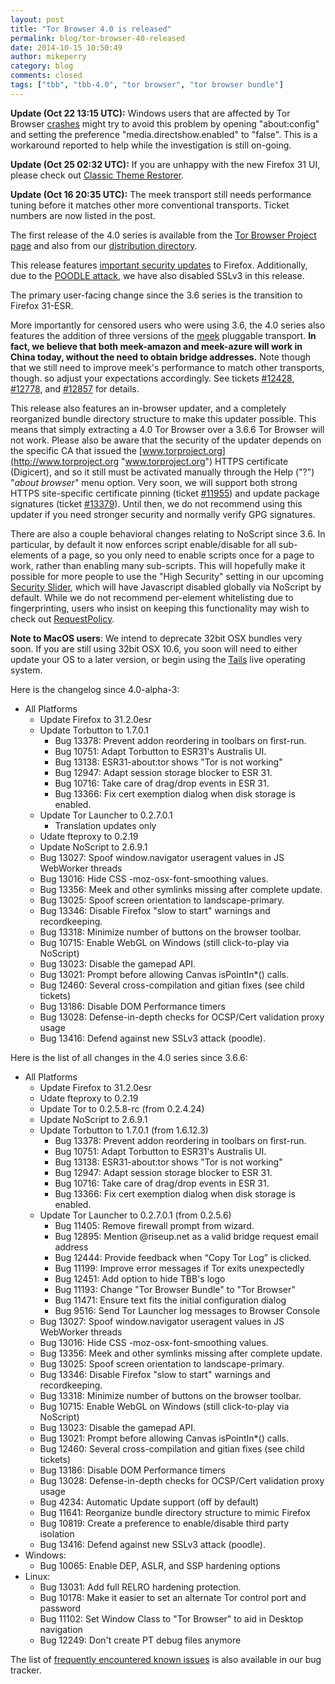 ```yaml
---
layout: post
title: "Tor Browser 4.0 is released"
permalink: blog/tor-browser-40-released
date: 2014-10-15 10:50:49
author: mikeperry
category: blog
comments: closed
tags: ["tbb", "tbb-4.0", "tor browser", "tor browser bundle"]
---
```


**Update (Oct 22 13:15 UTC):** Windows users that are affected by Tor Browser [crashes](https://bugs.torproject.org/13443) might try to avoid this problem by opening "about:config" and setting the preference "media.directshow.enabled" to "false". This is a workaround reported to help while the investigation is still on-going.

**Update (Oct 25 02:32 UTC):** If you are unhappy with the new Firefox 31 UI, please check out [Classic Theme Restorer](https://addons.mozilla.org/en-US/firefox/addon/classicthemerestorer/).

**Update (Oct 16 20:35 UTC):** The meek transport still needs performance tuning before it matches other more conventional transports. Ticket numbers are now listed in the post.

The first release of the 4.0 series is available from the [Tor Browser Project page](https://www.torproject.org/download/download-easy.html) and also from our [distribution directory](https://www.torproject.org/dist/torbrowser/4.0/).

This release features [important security updates](https://www.mozilla.org/security/known-vulnerabilities/firefoxESR.html#firefox31.2.0) to Firefox. Additionally, due to the [POODLE attack](https://poodle.io/), we have also disabled SSLv3 in this release.

The primary user-facing change since the 3.6 series is the transition to Firefox 31-ESR.

More importantly for censored users who were using 3.6, the 4.0 series also features the addition of three versions of the [meek](https://trac.torproject.org/projects/tor/wiki/doc/meek) pluggable transport. **In fact, we believe that both meek-amazon and meek-azure will work in China today, without the need to obtain bridge addresses.** Note though that we still need to improve meek's performance to match other transports, though. so adjust your expectations accordingly. See tickets [\#12428](https://trac.torproject.org/projects/tor/ticket/12428), [\#12778](https://trac.torproject.org/projects/tor/ticket/12778), and [\#12857](https://trac.torproject.org/projects/tor/ticket/12857) for details.

This release also features an in-browser updater, and a completely reorganized bundle directory structure to make this updater possible. This means that simply extracting a 4.0 Tor Browser over a 3.6.6 Tor Browser will not work. Please also be aware that the security of the updater depends on the specific CA that issued the [www.torproject.org](http://www.torproject.org "www.torproject.org") HTTPS certificate (Digicert), and so it still must be activated manually through the Help ("?") "*about browser*" menu option. Very soon, we will support both strong HTTPS site-specific certificate pinning (ticket [\#11955](https://trac.torproject.org/projects/tor/ticket/11955)) and update package signatures (ticket [\#13379](https://trac.torproject.org/projects/tor/ticket/13379)). Until then, we do not recommend using this updater if you need stronger security and normally verify GPG signatures.

There are also a couple behavioral changes relating to NoScript since 3.6. In particular, by default it now enforces script enable/disable for all sub-elements of a page, so you only need to enable scripts once for a page to work, rather than enabling many sub-scripts. This will hopefully make it possible for more people to use the "High Security" setting in our upcoming [Security Slider](https://trac.torproject.org/projects/tor/ticket/9387), which will have Javascript disabled globally via NoScript by default. While we do not recommend per-element whitelisting due to fingerprinting, users who insist on keeping this functionality may wish to check out [RequestPolicy](https://addons.mozilla.org/en-US/firefox/addon/requestpolicy/).

**Note to MacOS users**: We intend to deprecate 32bit OSX bundles very soon. If you are still using 32bit OSX 10.6, you soon will need to either update your OS to a later version, or begin using the [Tails](https://tails.boum.org/) live operating system.

Here is the changelog since 4.0-alpha-3:

-   All Platforms
    -   Update Firefox to 31.2.0esr
    -   Update Torbutton to 1.7.0.1
        -   Bug 13378: Prevent addon reordering in toolbars on first-run.
        -   Bug 10751: Adapt Torbutton to ESR31's Australis UI.
        -   Bug 13138: ESR31-about:tor shows "Tor is not working"
        -   Bug 12947: Adapt session storage blocker to ESR 31.
        -   Bug 10716: Take care of drag/drop events in ESR 31.
        -   Bug 13366: Fix cert exemption dialog when disk storage is enabled.
    -   Update Tor Launcher to 0.2.7.0.1
        -   Translation updates only
    -   Udate fteproxy to 0.2.19
    -   Update NoScript to 2.6.9.1
    -   Bug 13027: Spoof window.navigator useragent values in JS WebWorker threads
    -   Bug 13016: Hide CSS -moz-osx-font-smoothing values.
    -   Bug 13356: Meek and other symlinks missing after complete update.
    -   Bug 13025: Spoof screen orientation to landscape-primary.
    -   Bug 13346: Disable Firefox "slow to start" warnings and recordkeeping.
    -   Bug 13318: Minimize number of buttons on the browser toolbar.
    -   Bug 10715: Enable WebGL on Windows (still click-to-play via NoScript)
    -   Bug 13023: Disable the gamepad API.
    -   Bug 13021: Prompt before allowing Canvas isPointIn\*() calls.
    -   Bug 12460: Several cross-compilation and gitian fixes (see child tickets)
    -   Bug 13186: Disable DOM Performance timers
    -   Bug 13028: Defense-in-depth checks for OCSP/Cert validation proxy usage
    -   Bug 13416: Defend against new SSLv3 attack (poodle).

  
Here is the list of all changes in the 4.0 series since 3.6.6:

-   All Platforms
    -   Update Firefox to 31.2.0esr
    -   Udate fteproxy to 0.2.19
    -   Update Tor to 0.2.5.8-rc (from 0.2.4.24)
    -   Update NoScript to 2.6.9.1
    -   Update Torbutton to 1.7.0.1 (from 1.6.12.3)
        -   Bug 13378: Prevent addon reordering in toolbars on first-run.
        -   Bug 10751: Adapt Torbutton to ESR31's Australis UI.
        -   Bug 13138: ESR31-about:tor shows "Tor is not working"
        -   Bug 12947: Adapt session storage blocker to ESR 31.
        -   Bug 10716: Take care of drag/drop events in ESR 31.
        -   Bug 13366: Fix cert exemption dialog when disk storage is enabled.
    -   Update Tor Launcher to 0.2.7.0.1 (from 0.2.5.6)
        -   Bug 11405: Remove firewall prompt from wizard.
        -   Bug 12895: Mention @riseup.net as a valid bridge request email address
        -   Bug 12444: Provide feedback when “Copy Tor Log” is clicked.
        -   Bug 11199: Improve error messages if Tor exits unexpectedly
        -   Bug 12451: Add option to hide TBB's logo
        -   Bug 11193: Change "Tor Browser Bundle" to "Tor Browser"
        -   Bug 11471: Ensure text fits the initial configuration dialog
        -   Bug 9516: Send Tor Launcher log messages to Browser Console
    -   Bug 13027: Spoof window.navigator useragent values in JS WebWorker threads
    -   Bug 13016: Hide CSS -moz-osx-font-smoothing values.
    -   Bug 13356: Meek and other symlinks missing after complete update.
    -   Bug 13025: Spoof screen orientation to landscape-primary.
    -   Bug 13346: Disable Firefox "slow to start" warnings and recordkeeping.
    -   Bug 13318: Minimize number of buttons on the browser toolbar.
    -   Bug 10715: Enable WebGL on Windows (still click-to-play via NoScript)
    -   Bug 13023: Disable the gamepad API.
    -   Bug 13021: Prompt before allowing Canvas isPointIn\*() calls.
    -   Bug 12460: Several cross-compilation and gitian fixes (see child tickets)
    -   Bug 13186: Disable DOM Performance timers
    -   Bug 13028: Defense-in-depth checks for OCSP/Cert validation proxy usage
    -   Bug 4234: Automatic Update support (off by default)
    -   Bug 11641: Reorganize bundle directory structure to mimic Firefox
    -   Bug 10819: Create a preference to enable/disable third party isolation
    -   Bug 13416: Defend against new SSLv3 attack (poodle).
-   Windows:
    -   Bug 10065: Enable DEP, ASLR, and SSP hardening options
-   Linux:
    -   Bug 13031: Add full RELRO hardening protection.
    -   Bug 10178: Make it easier to set an alternate Tor control port and password
    -   Bug 11102: Set Window Class to "Tor Browser" to aid in Desktop navigation
    -   Bug 12249: Don't create PT debug files anymore

The list of [frequently encountered known issues](https://trac.torproject.org/projects/tor/query?keywords=~tbb-helpdesk-frequent&status=!closed) is also available in our bug tracker.
